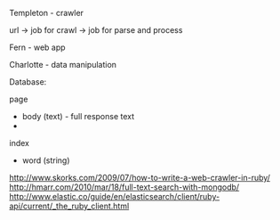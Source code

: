 Templeton - crawler

url -> job for crawl
-> job for parse and process


Fern - web app

Charlotte - data manipulation


Database:

page
 - body (text) - full response text
 - 

index
 - word (string)


 http://www.skorks.com/2009/07/how-to-write-a-web-crawler-in-ruby/
 http://hmarr.com/2010/mar/18/full-text-search-with-mongodb/
 http://www.elastic.co/guide/en/elasticsearch/client/ruby-api/current/_the_ruby_client.html